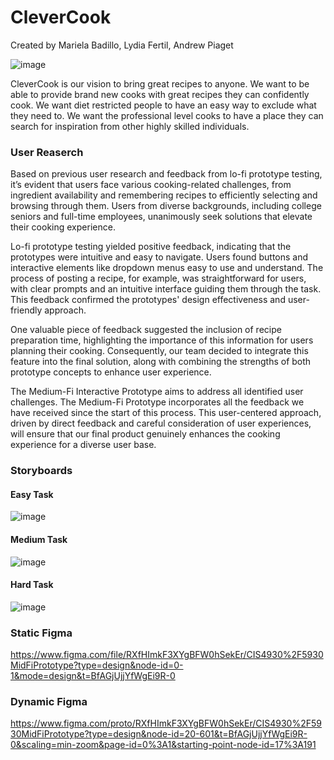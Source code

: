 # CleverCook
Created by Mariela Badillo, Lydia Fertil, Andrew Piaget

![image](https://github.com/ampiaget/HCIProject/assets/38799511/bcc6d6ca-8d2a-499e-8ab5-bf9499d6a9fb)


CleverCook is our vision to bring great recipes to anyone. We want to be able to provide brand new cooks with great recipes they can confidently cook. We want diet restricted people to have an easy way to exclude what they need to. We want the professional level cooks to have a place they can search for inspiration from other highly skilled individuals.

### User Reaserch
Based on previous user research and feedback from lo-fi prototype testing, it’s evident that users face various cooking-related challenges, from ingredient availability and remembering recipes to efficiently selecting and browsing through them. Users from diverse backgrounds, including college seniors and full-time employees, unanimously seek solutions that elevate their cooking experience. 

Lo-fi prototype testing yielded positive feedback, indicating that the prototypes were intuitive and easy to navigate. Users found buttons and interactive elements like dropdown menus easy to use and understand. The process of posting a recipe, for example, was straightforward for users, with clear prompts and an intuitive interface guiding them through the task. This feedback confirmed the prototypes' design effectiveness and user-friendly approach.

One valuable piece of feedback suggested the inclusion of recipe preparation time, highlighting the importance of this information for users planning their cooking. Consequently, our team decided to integrate this feature into the final solution, along with combining the strengths of both prototype concepts to enhance user experience.

The Medium-Fi Interactive Prototype aims to address all identified user challenges. The Medium-Fi Prototype incorporates all the feedback we have received since the start of this process. This user-centered approach, driven by direct feedback and careful consideration of user experiences, will ensure that our final product genuinely enhances the cooking experience for a diverse user base.




### Storyboards
#### Easy Task
![image](https://github.com/ampiaget/HCIProject/assets/165094516/98bb1538-5e16-4e91-b4eb-91b8ab72bf59)

#### Medium Task
![image](https://github.com/ampiaget/HCIProject/assets/165094516/4fd1cb4f-13c9-4723-8654-9b8a5100e508)


#### Hard Task
![image](https://github.com/ampiaget/HCIProject/assets/165094516/7263ceba-7161-45c0-a214-4c2d84bd2b26)


### Static Figma
https://www.figma.com/file/RXfHImkF3XYgBFW0hSekEr/CIS4930%2F5930MidFiPrototype?type=design&node-id=0-1&mode=design&t=BfAGjUjjYfWgEi9R-0

### Dynamic Figma
https://www.figma.com/proto/RXfHImkF3XYgBFW0hSekEr/CIS4930%2F5930MidFiPrototype?type=design&node-id=20-601&t=BfAGjUjjYfWgEi9R-0&scaling=min-zoom&page-id=0%3A1&starting-point-node-id=17%3A191
